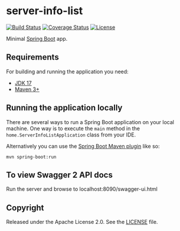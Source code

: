 # server-info-list

[![Build Status](https://travis-ci.org/codecentric/springboot-sample-app.svg?branch=master)](https://travis-ci.org/codecentric/springboot-sample-app)
[![Coverage Status](https://coveralls.io/repos/github/codecentric/springboot-sample-app/badge.svg?branch=master)](https://coveralls.io/github/codecentric/springboot-sample-app?branch=master)
[![License](http://img.shields.io/:license-apache-blue.svg)](http://www.apache.org/licenses/LICENSE-2.0.html)

Minimal [Spring Boot](http://projects.spring.io/spring-boot/) app.

## Requirements

For building and running the application you need:

- [JDK 17](https://www.oracle.com/java/technologies/javase/jdk17-archive-downloads.html)
- [Maven 3+](https://maven.apache.org)

## Running the application locally

There are several ways to run a Spring Boot application on your local machine. One way is to execute the `main` method in the `home.ServerInfoListApplication` class from your IDE.

Alternatively you can use the [Spring Boot Maven plugin](https://docs.spring.io/spring-boot/docs/current/reference/html/build-tool-plugins-maven-plugin.html) like so:

```shell
mvn spring-boot:run
```

## To view Swagger 2 API docs

Run the server and browse to localhost:8090/swagger-ui.html


## Copyright

Released under the Apache License 2.0. See the [LICENSE](https://github.com/codecentric/springboot-sample-app/blob/master/LICENSE) file.

